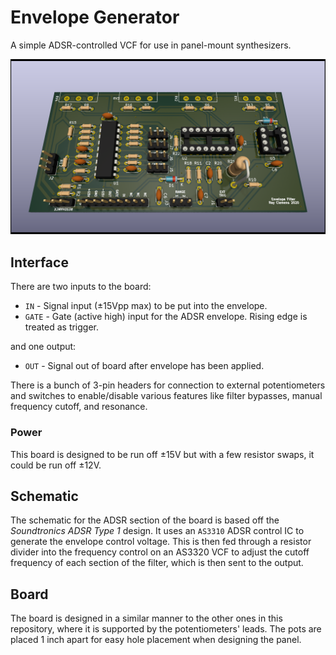 # Envelope Generator
A simple ADSR-controlled VCF for use in panel-mount synthesizers.

![A picture of the board, with some cool RTX because why not?](./output/EnvelopeFilter.png)

## Interface
There are two inputs to the board:
- `IN` - Signal input (±15Vpp max) to be put into the envelope.
- `GATE` - Gate (active high) input for the ADSR envelope. Rising edge is treated as trigger.

 and one output:
 - `OUT` - Signal out of board after envelope has been applied.   

There is a bunch of 3-pin headers for connection to external potentiometers and switches to enable/disable various features like filter bypasses, manual frequency cutoff, and resonance.

### Power
This board is designed to be run off ±15V but with a few resistor swaps, it could be run off ±12V.   

## Schematic
The schematic for the ADSR section of the board is based off the *Soundtronics ADSR Type 1* design. It uses an `AS3310` ADSR control IC to generate the envelope control voltage. This is then fed through a resistor divider into the frequency control on an AS3320 VCF to adjust the cutoff frequency of each section of the filter, which is then sent to the output.  

## Board
The board is designed in a similar manner to the other ones in this repository, where it is supported by the potentiometers' leads. The pots are placed 1 inch apart for easy hole placement when designing the panel.
